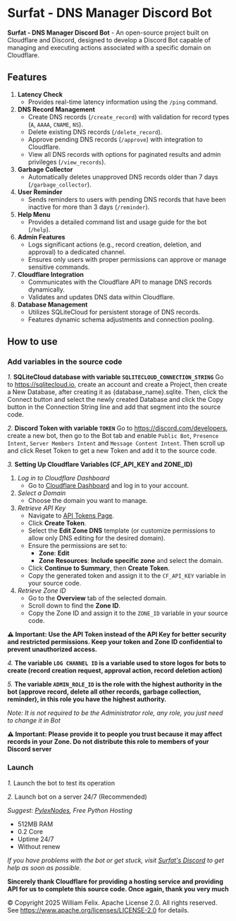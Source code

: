 # Surfat - DNS Manager Discord Bot
**Surfat - DNS Manager Discord Bot** - An open-source project built on Cloudflare and Discord, designed to develop a Discord Bot capable of managing and executing actions associated with a specific domain on Cloudflare.

## Features
1. **Latency Check**  
   - Provides real-time latency information using the `/ping` command.
2. **DNS Record Management**  
   - Create DNS records (`/create_record`) with validation for record types (`A`, `AAAA`, `CNAME`, `NS`).  
   - Delete existing DNS records (`/delete_record`).  
   - Approve pending DNS records (`/approve`) with integration to Cloudflare.  
   - View all DNS records with options for paginated results and admin privileges (`/view_records`).  
3. **Garbage Collector**  
   - Automatically deletes unapproved DNS records older than 7 days (`/garbage_collector`).  
4. **User Reminder**  
   - Sends reminders to users with pending DNS records that have been inactive for more than 3 days (`/reminder`).  
5. **Help Menu**  
   - Provides a detailed command list and usage guide for the bot (`/help`).  
6. **Admin Features**  
   - Logs significant actions (e.g., record creation, deletion, and approval) to a dedicated channel.  
   - Ensures only users with proper permissions can approve or manage sensitive commands.  
7. **Cloudflare Integration**  
   - Communicates with the Cloudflare API to manage DNS records dynamically.  
   - Validates and updates DNS data within Cloudflare.  
8. **Database Management**  
   - Utilizes SQLiteCloud for persistent storage of DNS records.  
   - Features dynamic schema adjustments and connection pooling.
## How to use
### Add variables in the source code
*1.* **SQLiteCloud database with variable ```SQLITECLOUD_CONNECTION_STRING```**
Go to https://sqlitecloud.io, create an account and create a Project, then create a New Database, after creating it as {database_name}.sqlite. Then, click the Connect button and select the newly created Database and click the Copy button in the Connection String line and add that segment into the source code.

*2.* **Discord Token with variable ```TOKEN```**
Go to https://discord.com/developers, create a new bot, then go to the Bot tab and enable `Public Bot`, `Presence Intent`, `Server Members Intent` and `Message Content Intent`. Then scroll up and click Reset Token to get a new Token and add it to the source code.

*3.* **Setting Up Cloudflare Variables (CF_API_KEY and ZONE_ID)**
1. *Log in to Cloudflare Dashboard*
   - Go to [Cloudflare Dashboard](https://dash.cloudflare.com/) and log in to your account.
2. *Select a Domain*
   - Choose the domain you want to manage.
3. *Retrieve API Key*
   - Navigate to [API Tokens Page](https://dash.cloudflare.com/profile/api-tokens).  
   - Click **Create Token**.  
   - Select the **Edit Zone DNS** template (or customize permissions to allow only DNS editing for the desired domain).  
   - Ensure the permissions are set to:  
     - **Zone**: **Edit**  
     - **Zone Resources**: **Include specific zone** and select the domain.  
   - Click **Continue to Summary**, then **Create Token**.  
   - Copy the generated token and assign it to the `CF_API_KEY` variable in your source code.
4. *Retrieve Zone ID*
   - Go to the **Overview** tab of the selected domain.  
   - Scroll down to find the **Zone ID**.  
   - Copy the Zone ID and assign it to the `ZONE_ID` variable in your source code.
  
**⚠️ Important: Use the API Token instead of the API Key for better security and restricted permissions. Keep your token and Zone ID confidential to prevent unauthorized access.**

*4.* **The variable ```LOG CHANNEL ID``` is a variable used to store logos for bots to create (record creation request, approval action, record deletion action)**

*5.* **The variable ```ADMIN_ROLE_ID``` is the role with the highest authority in the bot (approve record, delete all other records, garbage collection, reminder), in this role you have the highest authority.**

*Note: It is not required to be the Administrator role, any role, you just need to change it in Bot*

**⚠️ Important: Please provide it to people you trust because it may affect records in your Zone. Do not distribute this role to members of your Discord server**

### Launch
*1.* Launch the bot to test its operation

*2.* Launch bot on a server 24/7 (Recommended)

*Suggest: [PylexNodes](https://pylexnodes.net), Free Python Hosting*
- 512MB RAM
- 0.2 Core
- Uptime 24/7
- Without renew

*If you have problems with the bot or get stuck, visit [Surfat's Discord](https://discord.gg/48yfNKeaAX) to get help as soon as possible.*

**Sincerely thank Cloudflare for providing a hosting service and providing API for us to complete this source code. Once again, thank you very much**

© Copyright 2025 William Felix. Apache License 2.0. All rights reserved.  
See https://www.apache.org/licenses/LICENSE-2.0 for details.
